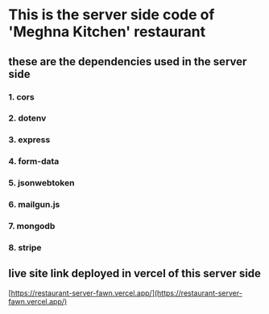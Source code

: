 # This is the server side code of 'Meghna Kitchen' restaurant
## these are the dependencies used in the server side
### 1. cors
### 2. dotenv
### 3. express
### 4. form-data
### 5. jsonwebtoken
### 6. mailgun.js
### 7. mongodb
### 8. stripe
## live site link deployed in vercel of this server side
[https://restaurant-server-fawn.vercel.app/](https://restaurant-server-fawn.vercel.app/)